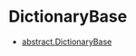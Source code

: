 # DictionaryBase

<!-- START_INDEX -->
- [abstract.DictionaryBase](./abstract.DictionaryBase.md)
<!-- END_INDEX -->
